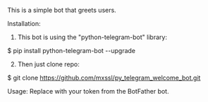 This is a simple bot that greets users.

Installation:

1) This bot is using the "python-telegram-bot" library:

$ pip install python-telegram-bot --upgrade

2) Then just clone repo:

$ git clone https://github.com/mxssl/py_telegram_welcome_bot.git

Usage:
Replace <TOKEN> with your token from the BotFather bot.

